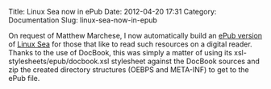 Title: Linux Sea now in ePub
Date: 2012-04-20 17:31
Category: Documentation
Slug: linux-sea-now-in-epub

On request of Matthew Marchese, I now automatically build an [ePub
version](http://swift.siphos.be/linux_sea/linux_sea.epub) of [Linux
Sea](http://swift.siphos.be/linux_sea) for those that like to read such
resources on a digital reader. Thanks to the use of DocBook, this was
simply a matter of using its xsl-stylesheets/epub/docbook.xsl stylesheet
against the DocBook sources and zip the created directory structures
(OEBPS and META-INF) to get to the ePub file.
